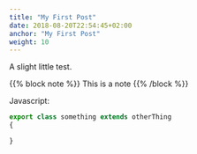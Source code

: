 ```yaml
---
title: "My First Post"
date: 2018-08-20T22:54:45+02:00
anchor: "My First Post"
weight: 10
---
```


A slight little test.

{{% block note %}}
This is a note
{{% /block %}}

Javascript:
```javascript
export class something extends otherThing
{

}
```
